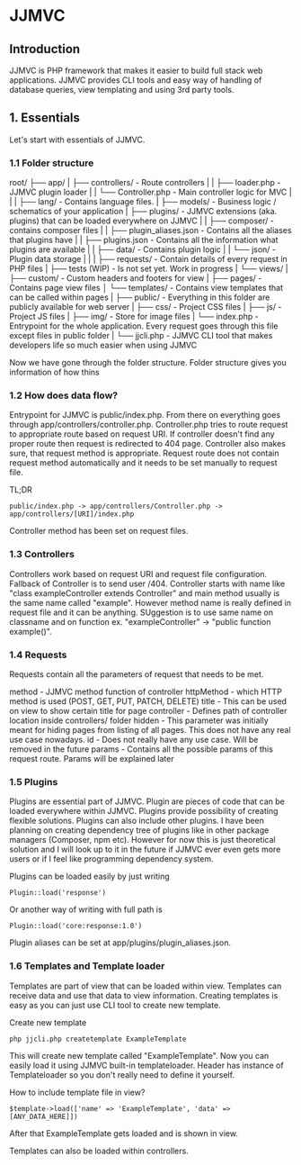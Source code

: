 # JJMVC 

## Introduction

JJMVC is PHP framework that makes it easier to build full stack web applications. JJMVC provides CLI tools and easy way of handling of database queries, view templating and using 3rd party tools. 

## 1. Essentials

Let's start with essentials of JJMVC. 

### 1.1 Folder structure

root/
├── app/
|   ├── controllers/ - Route controllers
|   |   ├── loader.php - JJMVC plugin loader
|   |   └── Controller.php - Main controller logic for MVC
|   |
|   ├── lang/ - Contains language files. 
|   ├── models/ - Business logic / schematics of your application 
|   ├── plugins/ - JJMVC extensions (aka. plugins) that can be loaded everywhere on JJMVC
|   |   ├── composer/ - contains composer files
|   |   ├── plugin_aliases.json - Contains all the aliases that plugins have
|   |   ├── plugins.json - Contains all the information what plugins are available 
|   |   ├── data/ - Contains plugin logic 
|   |   └── json/ - Plugin data storage
|   |
|   ├── requests/ - Contain details of every request in PHP files
|   ├── tests (WIP) - Is not set yet. Work in progress
|   └── views/
|       ├── custom/ - Custom headers and footers for view
|       ├── pages/ - Contains page view files
│       └── templates/ - Contains view templates that can be called within pages
|
├── public/ - Everything in this folder are publicly available for web server
|   ├── css/ - Project CSS files
|   ├── js/ - Project JS files
|   ├── img/ - Store for image files
|   └── index.php - Entrypoint for the whole application. Every request goes through this file except files in public folder
|
└── jjcli.php - JJMVC CLI tool that makes developers life so much easier when using JJMVC

Now we have gone through the folder structure. Folder structure gives you information of how thins 

### 1.2 How does data flow?

Entrypoint for JJMVC is public/index.php. From there on everything goes through app/controllers/controller.php. Controller.php tries to route request to appropriate route based on request URI. If controller doesn't find any proper route then request is redirected to 404 page. Controller also makes sure, that request method is appropriate. Request route does not contain request method automatically and it needs to be set manually to request file.

TL;DR

    public/index.php -> app/controllers/Controller.php -> app/controllers/[URI]/index.php

Controller method has been set on request files.

### 1.3 Controllers

Controllers work based on request URI and request file configuration. Fallback of Controller is to send user /404. 
Controller starts with name like "class exampleController extends Controller" and main method usually is the same name called "example". However method name is really defined in request file and it can be anything. SUggestion is to use same name on classname and on function ex. 
"exampleController" -> "public function example()".

### 1.4 Requests

Requests contain all the parameters of request that needs to be met. 

method - JJMVC method function of controller
httpMethod - which HTTP method is used (POST, GET, PUT, PATCH, DELETE)
title - This can be used on view to show certain title for page
controller - Defines path of controller location inside controllers/ folder
hidden - This parameter was initially meant for hiding pages from listing of all pages. This does not have any real use case nowadays.
id - Does not really have any use case. Will be removed in the future
params - Contains all the possible params of this request route. Params will be explained later

### 1.5 Plugins

Plugins are essential part of JJMVC. Plugin are pieces of code that can be loaded everywhere within JJMVC. Plugins provide 
possibility of creating flexible solutions. Plugins can also include other plugins. I have been planning on creating 
dependency tree of plugins like in other package managers (Composer, npm etc). However for now this is just theoretical solution and I will look up to it in the future if JJMVC ever even gets more users or if I feel like programming dependency system. 

Plugins can be loaded easily by just writing 

    Plugin::load('response')

Or another way of writing with full path is

    Plugin::load('core:response:1.0')

Plugin aliases can be set at app/plugins/plugin_aliases.json. 

### 1.6 Templates and Template loader

Templates are part of view that can be loaded within view. Templates can receive data and use that data to view information. Creating templates is easy as you can just use CLI tool to create new template. 

Create new template

    php jjcli.php createtemplate ExampleTemplate

This will create new template called "ExampleTemplate". Now you can easily load it using JJMVC built-in templateloader. Header has instance of Templateloader so you don't really need to define it yourself. 

How to include template file in view?

    $template->load(['name' => 'ExampleTemplate', 'data' => [ANY_DATA_HERE]])

After that ExampleTemplate gets loaded and is shown in view. 

Templates can also be loaded within controllers. 
